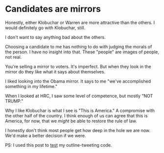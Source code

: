 # Candidates are mirrors
Honestly, either Klobuchar or Warren are more attractive than the others. I would definitely go with Klobuchar, still.

I don't want to say anything bad about the others.

Choosing a candidate to me has nothing to do with judging the morals of the person. I have no insight into that. These "people" are images of people, not real.

You're selling a mirror to voters. It's imperfect. But when they look in the mirror do they like what it says about themselves. 

I liked looking into the Obama mirror. It says to me "we've accomplished something in my lifetime."

When I looked at HRC, I saw some level of competence, but mostly "NOT TRUMP."

Why I like Klobuchar is what I see is "This is America." A compromise with the other half of the country. I think enough of us can agree that this is America, for now, that we <i>might</i> be able to restore the rule of law. 

I honestly don't think most people get how deep in the hole we are now. We'd make a better decision if we were. 

PS: I used this post to <a href="https://twitter.com/mockcain/status/1230187515551920128">test</a> my outline-tweeting code. 


